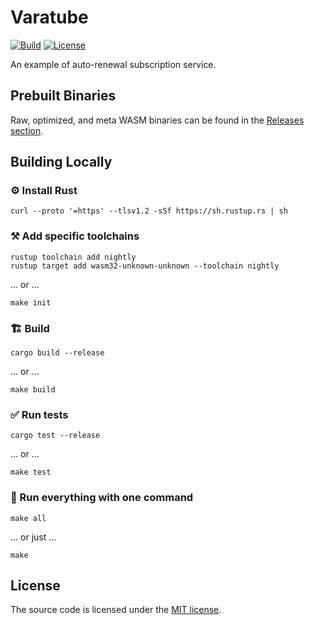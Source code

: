 # Varatube

[![Build][build_badge]][build_href]
[![License][lic_badge]][lic_href]

[build_badge]: https://github.com/gear-dapps/varatube/workflows/Build/badge.svg
[build_href]: https://github.com/gear-dapps/varatube/actions/workflows/build.yml
[lic_badge]: https://img.shields.io/badge/License-MIT-success
[lic_href]: https://github.com/gear-dapps/varatube/blob/master/LICENSE

An example of auto-renewal subscription service.

## Prebuilt Binaries

Raw, optimized, and meta WASM binaries can be found in the [Releases section](https://github.com/gear-dapps/varatube/releases).

## Building Locally

### ⚙️ Install Rust

```shell
curl --proto '=https' --tlsv1.2 -sSf https://sh.rustup.rs | sh
```

### ⚒️ Add specific toolchains

```shell
rustup toolchain add nightly
rustup target add wasm32-unknown-unknown --toolchain nightly
```

... or ...

```shell
make init
```

### 🏗️ Build

```shell
cargo build --release
```

... or ...

```shell
make build
```

### ✅ Run tests

```shell
cargo test --release
```

... or ...

```shell
make test
```

### 🚀 Run everything with one command

```shell
make all
```

... or just ...

```shell
make
```

## License

The source code is licensed under the [MIT license](LICENSE).

